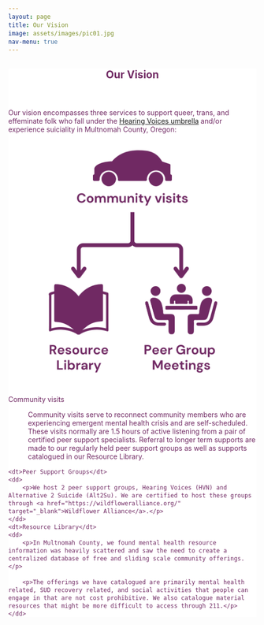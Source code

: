```yaml
---
layout: page
title: Our Vision
image: assets/images/pic01.jpg
nav-menu: true
---
```


<!-- Main -->
<div id="main" class="alt" style="max-width: 800px;margin:auto;background:white;color:#702963;">

<!-- One -->
<section id="one">
	<div class="inner">
		<header class="major">
			<h1 style="color:#702963;">Our Vision</h1>
		</header>
<p>Our vision encompasses three services to support queer, trans, and effeminate folk who fall under the <a href="https://www.hearing-voices.org/#content" target="_blank">Hearing Voices umbrella</a> and/or experience suiciality in Multnomah County, Oregon:</p>

<p style="text-align: center;">
	<img src="/assets/images/pic14.png" style="width:400px;max-width: 100%;">
</p>
<dl>
	<dt>Community visits</dt>
	<dd>
		<p>Community visits serve to reconnect community members who are experiencing emergent mental health crisis and are self-scheduled. These visits normally are 1.5 hours of active listening from a pair of certified peer support specialists. Referral to longer term supports are made to our regularly held peer support groups as well as supports catalogued in our Resource Library.</p>
	</dd>

	<dt>Peer Support Groups</dt>
	<dd>
		<p>We host 2 peer support groups, Hearing Voices (HVN) and Alternative 2 Suicide (Alt2Su). We are certified to host these groups through <a href="https://wildfloweralliance.org/" target="_blank">Wildflower Alliance</a>.</p>
	</dd>
    <dt>Resource Library</dt>
	<dd>
		<p>In Multnomah County, we found mental health resource information was heavily scattered and saw the need to create a centralized database of free and sliding scale community offerings.</p> 

		<p>The offerings we have catalogued are primarily mental health related, SUD recovery related, and social activities that people can engage in that are not cost prohibitive. We also catalogue material resources that might be more difficult to access through 211.</p>
	</dd>

	
</dl>


</div>
</section>

</div>
